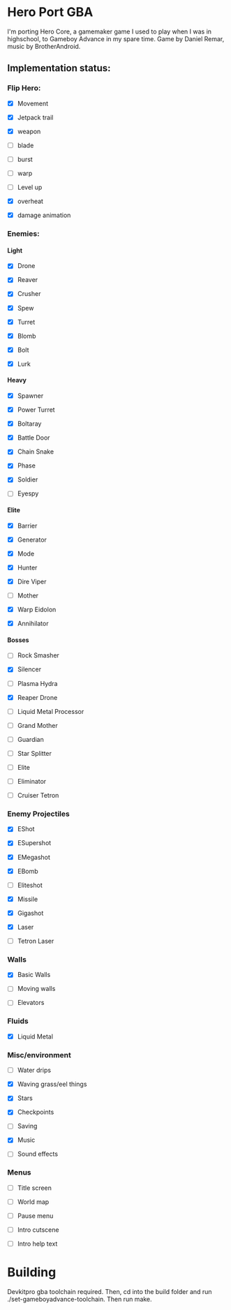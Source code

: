 # Hero Port GBA

I'm porting Hero Core, a gamemaker game I used to play when I was in highschool, to Gameboy Advance in my spare time.
Game by Daniel Remar, music by BrotherAndroid.

## Implementation status:

### Flip Hero:
- [x] Movement
- [x] Jetpack trail
- [x] weapon
- [ ] blade
- [ ] burst
- [ ] warp
- [ ] Level up
- [x] overheat
- [x] damage animation


### Enemies:
#### Light
- [x] Drone
- [x] Reaver
- [x] Crusher
- [x] Spew
- [x] Turret
- [x] Blomb
- [x] Bolt
- [x] Lurk


#### Heavy
- [x] Spawner
- [x] Power Turret
- [x] Boltaray
- [x] Battle Door
- [x] Chain Snake
- [x] Phase
- [x] Soldier
- [ ] Eyespy


#### Elite
- [x] Barrier
- [x] Generator
- [x] Mode
- [x] Hunter
- [x] Dire Viper
- [ ] Mother
- [x] Warp Eidolon
- [x] Annihilator


#### Bosses
- [ ] Rock Smasher
- [x] Silencer
- [ ] Plasma Hydra
- [x] Reaper Drone
- [ ] Liquid Metal Processor
- [ ] Grand Mother
- [ ] Guardian
- [ ] Star Splitter
- [ ] Elite
- [ ] Eliminator
- [ ] Cruiser Tetron


### Enemy Projectiles
- [x] EShot
- [x] ESupershot
- [x] EMegashot
- [x] EBomb
- [ ] Eliteshot
- [x] Missile
- [x] Gigashot
- [x] Laser
- [ ] Tetron Laser


### Walls
- [x] Basic Walls
- [ ] Moving walls
- [ ] Elevators


### Fluids
- [x] Liquid Metal


### Misc/environment
- [ ] Water drips
- [x] Waving grass/eel things
- [x] Stars
- [x] Checkpoints
- [ ] Saving
- [x] Music
- [ ] Sound effects


### Menus
- [ ] Title screen
- [ ] World map
- [ ] Pause menu
- [ ] Intro cutscene
- [ ] Intro help text


# Building

Devkitpro gba toolchain required. Then, cd into the build folder and run ./set-gameboyadvance-toolchain. Then run make.
